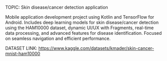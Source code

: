TOPIC: Skin disease/cancer detection application

Mobile application development project using Kotlin and TensorFlow for Android. Includes deep learning models for skin disease/cancer detection using the HAM10000 dataset, dynamic UI/UX with Fragments, real-time data processing, and advanced features for disease identification. Focused on seamless navigation and efficient performance.

DATASET LINK:
https://www.kaggle.com/datasets/kmader/skin-cancer-mnist-ham10000
